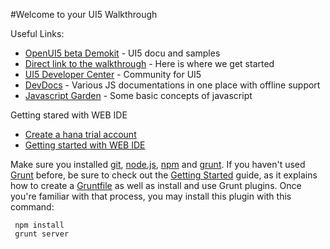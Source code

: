 #Welcome to your UI5 Walkthrough

Useful Links:

 * [OpenUI5 beta Demokit](https://openui5beta.hana.ondemand.com/) - UI5 docu and samples
 * [Direct link to the walkthrough](https://openui5beta.hana.ondemand.com/#docs/guide/3da5f4be63264db99f2e5b04c5e853db.html) - Here is where we get started
 * [UI5 Developer Center](http://scn.sap.com/community/developer-center/front-end) - Community for UI5
 * [DevDocs](http://devdocs.io/) - Various JS documentations in one place with offline support
 * [Javascript Garden](http://bonsaiden.github.io/JavaScript-Garden/) - Some basic concepts of javascript


Getting stared with WEB IDE

 * [Create a hana trial account](https://account.hanatrial.ondemand.com/)
 * [Getting started with WEB IDE](https://www.sapstore.com/solutions/60009/SAP-Web-IDE)


Make sure you installed [git](http://git-scm.com/), [node.js](http://nodejs.org/), [npm](https://www.npmjs.org/) and [grunt](http://gruntjs.com/).
If you haven't used [Grunt](http://gruntjs.com/) before, be sure to check out the [Getting Started](http://gruntjs.com/getting-started) guide, as it explains how to create a [Gruntfile](http://gruntjs.com/sample-gruntfile) as well as install and use Grunt plugins. Once you're familiar with that process, you may install this plugin with this command:

```shell
 npm install
 grunt server
```